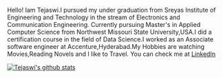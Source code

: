 Hello! Iam Tejaswi.I pursued my under graduation from Sreyas Institute of Engineering and Technology in the stream of Electronics and Communication Engineering. Currently pursuing Master's in Applied Computer Science from Northwest Missouri State University,USA.I did a certification course in the field of Data Science.I worked as an Associate software engineer at Accenture,Hyderabad.My Hobbies are watching Movies,Reading Novels and I like to Travel.
You can check me at [LinkedIn](https://www.linkedin.com/in/tejaswi-reddy-kandula-800468128/)

[![Tejaswi's github stats](https://github-readme-stats.vercel.app/api?username=Teju2404)](https://github.com/Teju2404/github-readme-stats)
